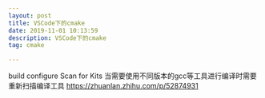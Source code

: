 ```yaml
---
layout: post
title: VSCode下的cmake
date: 2019-11-01 10:13:59
description: VSCode下的cmake
tag: cmake

---
```



build
configure
Scan for Kits
当需要使用不同版本的gcc等工具进行编译时需要重新扫描编译工具
https://zhuanlan.zhihu.com/p/52874931